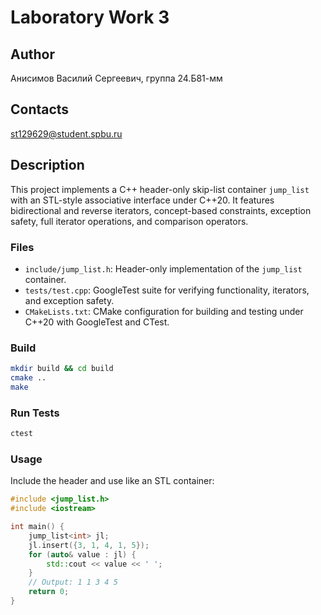 # Laboratory Work 3

## Author

Анисимов Василий Сергеевич, группа 24.Б81-мм

## Contacts

st129629@student.spbu.ru

## Description

This project implements a C++ header-only skip-list container `jump_list` with an STL-style associative interface under C++20. It features bidirectional and reverse iterators, concept-based constraints, exception safety, full iterator operations, and comparison operators.

### Files

- `include/jump_list.h`: Header-only implementation of the `jump_list` container.
- `tests/test.cpp`: GoogleTest suite for verifying functionality, iterators, and exception safety.
- `CMakeLists.txt`: CMake configuration for building and testing under C++20 with GoogleTest and CTest.

### Build

```bash
mkdir build && cd build
cmake ..
make
```

### Run Tests

```bash
ctest
```

### Usage

Include the header and use like an STL container:

```cpp
#include <jump_list.h>
#include <iostream>

int main() {
    jump_list<int> jl;
    jl.insert({3, 1, 4, 1, 5});
    for (auto& value : jl) {
        std::cout << value << ' ';
    }
    // Output: 1 1 3 4 5
    return 0;
}
``` 